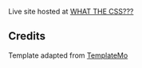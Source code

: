 Live site hosted at [WHAT THE CSS???]("")

## Credits

Template adapted from [TemplateMo](https://templatemo.com/tm-526-vanilla)
